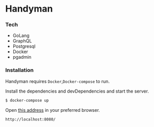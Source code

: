 # Handyman

### Tech
* GoLang
* GraphQL
* Postgresql
* Docker
* pgadmin

### Installation

Handyman requires `Docker`,`Docker-compose` to run.

Install the dependencies and devDependencies and start the server.

```sh
$ docker-compose up
```

Open [this address](http://localhost:8080/) in your preferred browser.
```sh
http://localhost:8080/
```